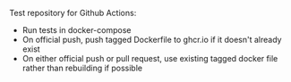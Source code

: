 Test repository for Github Actions:

* Run tests in docker-compose
* On official push, push tagged Dockerfile to ghcr.io if it doesn't already exist
* On either official push or pull request, use existing tagged docker file rather than rebuilding if possible
